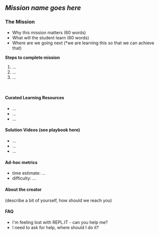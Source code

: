 ## *Mission name goes here* 

### The Mission
* Why this mission matters (60 words)
* What will the student learn (60 words)
* Where are we going next (*we are learning this so that we can achieve that)

**Steps to complete mission**
1. ...
2. ...
3. ...

<br>

#### Curated Learning Resources
* ...
* ...
* ...

#### Solution Videos (see playbook here)
* ...
* ...
* ...

#### Ad-hoc metrics
* time estimate: ...
* difficulty: ...

#### About the creator
(describe a bit of yourself, how should we reach you)

#### FAQ
* I'm feeling lost with REPL.IT - can you help me?
* I need to ask for help, where should I do it?
